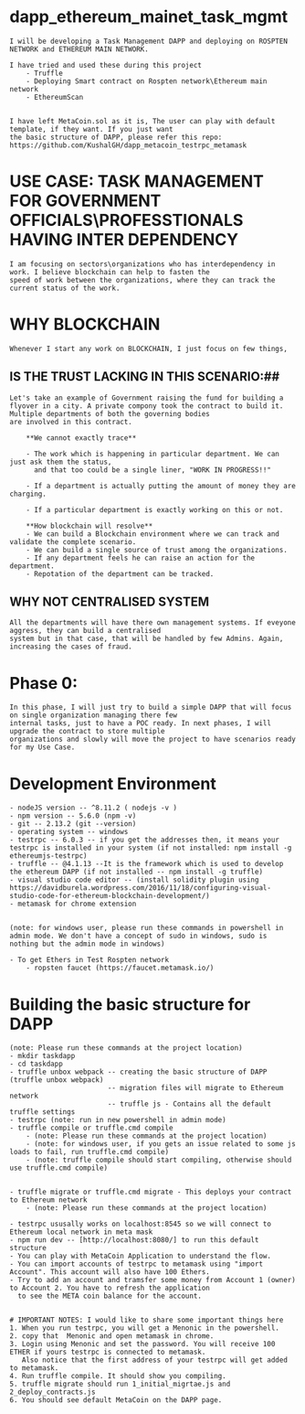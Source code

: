 # dapp_ethereum_mainet_task_mgmt

    I will be developing a Task Management DAPP and deploying on ROSPTEN NETWORK and ETHEREUM MAIN NETWORK.

    I have tried and used these during this project
        - Truffle
        - Deploying Smart contract on Rospten network\Ethereum main network
        - EthereumScan

    
    I have left MetaCoin.sol as it is, The user can play with default template, if they want. If you just want 
    the basic structure of DAPP, please refer this repo: https://github.com/KushalGH/dapp_metacoin_testrpc_metamask     


# USE CASE: TASK MANAGEMENT FOR GOVERNMENT OFFICIALS\PROFESSTIONALS HAVING INTER DEPENDENCY

    I am focusing on sectors\organizations who has interdependency in work. I believe blockchain can help to fasten the 
    speed of work between the organizations, where they can track the current status of the work.


# WHY BLOCKCHAIN 

    Whenever I start any work on BLOCKCHAIN, I just focus on few things,

## IS THE TRUST LACKING IN THIS SCENARIO:##
    Let's take an example of Government raising the fund for building a 
    flyover in a city. A private compony took the contract to build it. Multiple departments of both the governing bodies 
    are involved in this contract.

        **We cannot exactly trace** 
    
        - The work which is happening in particular department. We can just ask them the status, 
          and that too could be a single liner, "WORK IN PROGRESS!!"
    
        - If a department is actually putting the amount of money they are charging.

        - If a particular department is exactly working on this or not.
    
        **How blockchain will resolve**
        - We can build a Blockchain environment where we can track and validate the complete scenario. 
        - We can build a single source of trust among the organizations.
        - If any department feels he can raise an action for the department. 
        - Repotation of the department can be tracked.

## WHY NOT CENTRALISED SYSTEM

    All the departments will have there own management systems. If eveyone aggress, they can build a centralised 
    system but in that case, that will be handled by few Admins. Again, increasing the cases of fraud.

# Phase 0: 

    In this phase, I will just try to build a simple DAPP that will focus on single organization managing there few
    internal tasks, just to have a POC ready. In next phases, I will upgrade the contract to store multiple 
    organizations and slowly will move the project to have scenarios ready for my Use Case.     


# Development Environment
    
    - nodeJS version -- ^8.11.2 ( nodejs -v ) 
    - npm version -- 5.6.0 (npm -v)     
    - git -- 2.13.2 (git --version)
    - operating system -- windows 
    - testrpc -- 6.0.3 -- if you get the addresses then, it means your testrpc is installed in your system (if not installed: npm install -g ethereumjs-testrpc)
    - truffle -- @4.1.13 --It is the framework which is used to develop the ethereum DAPP (if not installed -- npm install -g truffle)
    - visual studio code editor -- (install solidity plugin using https://davidburela.wordpress.com/2016/11/18/configuring-visual-studio-code-for-ethereum-blockchain-development/)
    - metamask for chrome extension


    (note: for windows user, please run these commands in powershell in admin mode. We don't have a concept of sudo in windows, sudo is nothing but the admin mode in windows)    

    - To get Ethers in Test Rospten network
        - ropsten faucet (https://faucet.metamask.io/)


# Building the basic structure for DAPP

    (note: Please run these commands at the project location)
    - mkdir taskdapp
    - cd taskdapp
    - truffle unbox webpack -- creating the basic structure of DAPP (truffle unbox webpack)
                            -- migration files will migrate to Ethereum network
                            -- truffle js - Contains all the default truffle settings
    - testrpc (note: run in new powershell in admin mode)
    - truffle compile or truffle.cmd compile 
        - (note: Please run these commands at the project location)
        - (note: for windows user, if you gets an issue related to some js loads to fail, run truffle.cmd compile)
        - (note: truffle compile should start compiling, otherwise should use truffle.cmd compile)
        

    - truffle migrate or truffle.cmd migrate - This deploys your contract to Ethereum network
        - (note: Please run these commands at the project location)

    - testrpc ususally works on localhost:8545 so we will connect to Ethereum local network in meta mask
    - npm run dev -- [http://localhost:8080/] to run this default structure
    - You can play with MetaCoin Application to understand the flow.
    - You can import accounts of testrpc to metamask using "import Account". This account will also have 100 Ethers.
    - Try to add an account and tramsfer some money from Account 1 (owner) to Account 2. You have to refresh the application 
      to see the META coin balance for the account.


    # IMPORTANT NOTES: I would like to share some important things here
    1. When you run testrpc, you will get a Menonic in the powershell.
    2. copy that  Menonic and open metamask in chrome.
    3. Login using Menonic and set the password. You will receive 100 ETHER if yours testrpc is connected to metamask.
       Also notice that the first address of your testrpc will get added to metamask.
    4. Run truffle compile. It should show you compiling.
    5. truffle migrate should run 1_initial_migrtae.js and 2_deploy_contracts.js   
    6. You should see default MetaCoin on the DAPP page.     


                            


